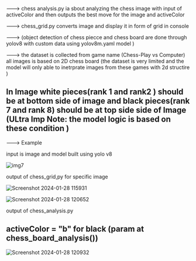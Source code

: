 ---> chess analysis.py  ia sbout analyzing the chess image with input of activeColor and then outputs the best move for the image and activeColor

---> chess_grid.py converts image and display it in form of grid in console 

---> (object detection of chess piecce and chess board  are done through yolov8 with custom data using yolov8m.yaml model )


---> the dataset is collected from game name (Chess-Play vs Computer) all images is based on 2D chess board (the dataset is very limited and the model will only able to inetrprate images from these games with 2d structire )

## In Image white pieces(rank 1 and rank2 ) should be at bottom side of image and black pieces(rank 7 and rank 8) should be at top side side of Image (ULtra Imp Note: the model logic is based on these condition )



---> Example

input is image and model built using yolo v8

![img7](https://github.com/nis12ram/Chess_Analysis_Computer_vision/assets/145199311/a64ef1d0-f58b-4010-b221-4284ad9b6170)





output of chess_grid,py for specific image









![Screenshot 2024-01-28 115931](https://github.com/nis12ram/Chess_Analysis_Computer_vision/assets/145199311/7fb40bab-146f-41e2-a667-93be1a00ef5b)

![Screenshot 2024-01-28 120652](https://github.com/nis12ram/Chess_Analysis_Computer_vision/assets/145199311/0bc57d53-f799-45d6-b7ad-b490c4a35cdb)






output of chess_analysis.py

## activeColor = "b" for black (param at chess_board_analysis())





![Screenshot 2024-01-28 120932](https://github.com/nis12ram/Chess_Analysis_Computer_vision/assets/145199311/f96edaa4-ec3c-4ebd-91bd-e44303c4bb8d)
